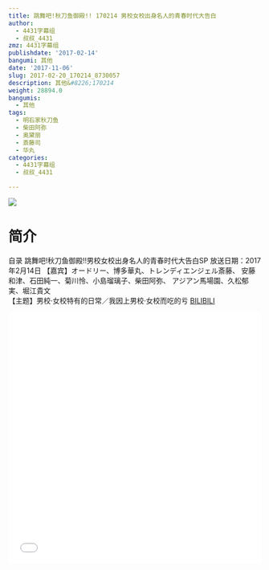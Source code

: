 ```yaml
---
title: 跳舞吧!秋刀鱼御殿!! 170214 男校女校出身名人的青春时代大告白
author:
  - 4431字幕组
  - 叔叔_4431
zmz: 4431字幕组
publishdate: '2017-02-14'
bangumi: 其他
date: '2017-11-06'
slug: 2017-02-20_170214_8730057
description: 其他&#8226;170214
weight: 28894.0
bangumis:
  - 其他
tags:
  - 明石家秋刀鱼
  - 柴田阿弥
  - 奥黛丽
  - 斎藤司
  - 华丸
categories:
  - 4431字幕组
  - 叔叔_4431

---
```

![](https://i.imgur.com/A17wzA3.png)
# 简介  
自录 跳舞吧!秋刀鱼御殿!!男校女校出身名人的青春时代大告白SP
放送日期：2017年2月14日
【嘉宾】オードリー、博多華丸、トレンディエンジェル斎藤、
安藤和津、石田純一、菊川怜、小島瑠璃子、柴田阿弥、
アジアン馬場園、久松郁実、堀江貴文	
【主题】男校·女校特有的日常／我因上男校·女校而吃的亏
  [BILIBILI](https://www.bilibili.com/video/av8730057/)

  <iframe src="//www.bilibili.com/blackboard/player.html?cid=14385489&aid=8730057" width="100%" height="500" frameborder="0" allowfullscreen="allowfullscreen"></iframe>
